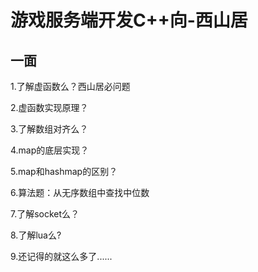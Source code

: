 # 游戏服务端开发C++向-西山居

## 一面
1.了解虚函数么？西山居必问题

2.虚函数实现原理？

3.了解数组对齐么？

4.map的底层实现？

5.map和hashmap的区别？

6.算法题：从无序数组中查找中位数

7.了解socket么？

8.了解lua么?

9.还记得的就这么多了......
